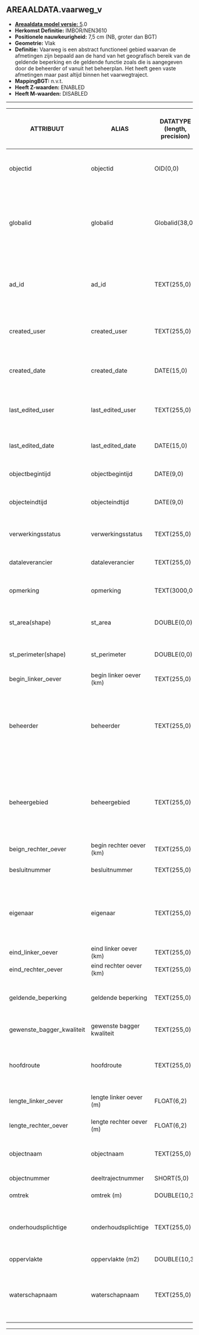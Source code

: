 ﻿## AREAALDATA.vaarweg_v

* [__Areaaldata model versie:__ 5](https://provincienh.github.io/Leveren_Geoinformatie/dev/).0
* __Herkomst Definitie:__ IMBOR/NEN3610
* __Positionele nauwkeurigheid:__ 7,5 cm (NB, groter dan BGT)
* __Geometrie:__ Vlak
* __Definitie:__ Vaarweg is een abstract functioneel gebied waarvan de afmetingen zijn bepaald aan de hand van het geografisch bereik van de geldende beperking en de geldende functie zoals die is aangegeven door de beheerder of vanuit het beheerplan. Het heeft geen vaste afmetingen maar past altijd binnen het vaarwegtraject.
* __MappingBGT:__ n.v.t.
* __Heeft Z-waarden:__ ENABLED
* __Heeft M-waarden:__ DISABLED

***

|__ATTRIBUUT__                             |__ALIAS__                                     |__DATATYPE (length, precision)__       |__DEFINITIE__ (Oorsprong; Superklasse; Attribuuttype; Enumeratie/Referentie; Verwijzende sleutel; Standaard waarde; Definitie)|
|------                                    |------                                        |------                                 |-----    |
|objectid                                  |objectid                                      |OID(0,0)                               |PNH; AREAALDATA; Waarde wordt automatisch bepaald; ; ; Default: None; Intern ArcGIS Identificatienummer, aangemaakt door ArcGIS.
|globalid                                  |globalid                                      |Globalid(38,0)                         |PNH; AREAALDATA; Waarde wordt automatisch bepaald; ; ; Default: None; Elk object heeft een unieke GlobalID (Global Unique Identifier). Dit is een systeemveld van de ArcGIS software welke noodzakelijk is om een aantal functionaliteiten binnen deze software te kunnen gebruiken.
|ad_id                                     |ad_id                                         |TEXT(255,0)                            |PNH; AREAALDATA; GUID; ; ; Default: None; Uniek identificatienummer voor het object dat onveranderlijk is zolang het object bestaat in Areaaldata: in format 'AD.[GUID]'. Dit moet worden ingevuld door de aannemer.
|created_user                              |created_user                                  |TEXT(255,0)                            |PNH; AREAALDATA; Waarde wordt automatisch bepaald; ; ; Default: None; Naam van gebruiker die de rij heeft aangemaakt, gegenereerd door ArcGIS.
|created_date                              |created_date                                  |DATE(15,0)                             |PNH; AREAALDATA; Waarde wordt automatisch bepaald; ; ; Default: None; Datum waarop de rij aan de database is toegevoegd, gegenereerd door ArcGIS.
|last_edited_user                          |last_edited_user                              |TEXT(255,0)                            |PNH; AREAALDATA; Waarde wordt automatisch bepaald; ; ; Default: None; Naam van gebruiker die de laatste mutatie heeft doorgevoerd, gegenereerd door ArcGIS.
|last_edited_date                          |last_edited_date                              |DATE(15,0)                             |PNH; AREAALDATA; Waarde wordt automatisch bepaald; ; ; Default: None; Datum van de laatste mutatie, gegenereerd door ArcGIS.
|objectbegintijd                           |objectbegintijd                               |DATE(9,0)                              |PNH; AREAALDATA; Vrij invoerveld; ; ; Default: None; Datum waarop het object bij de bronhouder is ontstaan.
|objecteindtijd                            |objecteindtijd                                |DATE(9,0)                              |PNH; AREAALDATA; Vrij invoerveld; ; ; Default: None; Datum waarop het object bij de bronhouder niet meer geldig is.
|verwerkingsstatus                         |verwerkingsstatus                             |TEXT(255,0)                            |PNH; AREAALDATA; Enumeratie; keuzelijst [Verwerkingsstatus](../domeinen/Verwerkingsstatus.html); ; Default: None; Status van de gegevens.
|dataleverancier                           |dataleverancier                               |TEXT(255,0)                            |PNH; AREAALDATA; Vrij invoerveld; ; ; Default: None; Leverancier van de data.
|opmerking                                 |opmerking                                     |TEXT(3000,0)                           |PNH; AREAALDATA; Vrij invoerveld; ; ; Default: None; Algemene opmerking voor het object, zoals een omschrijving of toelichting.
|st_area(shape)                            |st_area                                       |DOUBLE(0,0)                            |PNH; AREAALDATA; Waarde wordt automatisch bepaald; ; ; Default: None; Oppervlakte van het beheerobject in m2.
|st_perimeter(shape)                       |st_perimeter                                  |DOUBLE(0,0)                            |PNH; AREAALDATA; Waarde wordt automatisch bepaald; ; ; Default: None; Omtrek van het beheerobject in meters.
|begin_linker_oever                        |begin linker oever (km)                       |TEXT(255,0)                            |PNH; Areaaldata; Vrij invoerveld; ; ; Default: None; Begin Linker Oever
|beheerder                                 |beheerder                                     |TEXT(255,0)                            |IMBOR; Beheerd object; Enumeratie/Referentie; keuzelijst [BeheerdObjectBeheerder](../domeinen/BeheerdObjectBeheerder.html); ; Default: None; Een publiekrechtelijke instantie of (rechts)persoon die toeziet op de instandhouding van o.a. een object, kunstwerk of waterstaatswerk. De typen beheerder zijn conform de indeling in bronhouders (BGT).
|beheergebied                              |beheergebied                                  |TEXT(255,0)                            |IMBOR; Beheerd object; Enumeratie/Referentie; keuzelijst [GCR_NAAM](../domeinen/GCR_NAAM.html); Verwijzende sleutel naar [gebiedscontractregio_v]; Default: None; Verwijzende sleutel naar gebiedscontractregio_v; Aanduiding van het beheergebied waarbinnen het beheerobject ligt. Indeling in beheergebieden is organisatiespecifiek.
|beign_rechter_oever                       |begin rechter oever (km)                      |TEXT(255,0)                            |PNH; Areaaldata; Vrij invoerveld; ; ; Default: None; Begin Rechter Oever
|besluitnummer                             |besluitnummer                                 |TEXT(255,0)                            |PNH; Areaaldata; Vrij invoerveld; ; ; Default: None; Besluitnummer waarde
|eigenaar                                  |eigenaar                                      |TEXT(255,0)                            |IMBOR; Beheerd object; Enumeratie/Referentie; keuzelijst [BeheerdObjectEigenaar](../domeinen/BeheerdObjectEigenaar.html); ; Default: None; (Rechts)persoon die het meest omvattend recht op een zaak heeft. De typen eigenaren zijn conform de indeling in bronhouders (BGT).
|eind_linker_oever                         |eind linker oever (km)                        |TEXT(255,0)                            |PNH; Areaaldata; Vrij invoerveld; ; ; Default: None; Eind Linker Oever
|eind_rechter_oever                        |eind rechter oever (km)                       |TEXT(255,0)                            |PNH; Areaaldata; Vrij invoerveld; ; ; Default: None; Eind Rechter Oever
|geldende_beperking                        |geldende beperking                            |TEXT(255,0)                            |PNH; Areaaldata; Vrij invoerveld; ; ; Default: None; Waar een vaarwegdeeltraject niet voldoet aan een streefbeeld worden beperking opgelegd qua gebruik
|gewenste_bagger_kwaliteit                 |gewenste bagger kwaliteit                     |TEXT(255,0)                            |PNH; Areaaldata; Vrij invoerveld; ; ; Default: None; Gewenste baggerkwaliteit
|hoofdroute                                |hoofdroute                                    |TEXT(255,0)                            |PNH; Areaaldata; Enumeratie/Referentie; keuzelijst [Hoofdroute](../domeinen/Hoofdroute.html); Verwijzende sleutel naar [weg_v]; Default: None; Verwijzende sleutel naar weg_v; AD_ID foreign key
|lengte_linker_oever                       |lengte linker oever (m)                       |FLOAT(6,2)                             |PNH; Areaaldata; Vrij invoerveld; ; ; Default: None; Lengte linkeroever (m)
|lengte_rechter_oever                      |lengte rechter oever (m)                      |FLOAT(6,2)                             |PNH; Areaaldata; Vrij invoerveld; ; ; Default: None; Lengte rechteroever (m)
|objectnaam                                |objectnaam                                    |TEXT(255,0)                            |IMBOR; ReëelObject; Vrij invoerveld; ; ; Default: None; Naam van het beheerobject; Deeltraject-naam, bijvoorbeeld k20n-d
|objectnummer                              |deeltrajectnummer                             |SHORT(5,0)                             |PNH; Areaaldata; Vrij invoerveld; ; ; Default: None; Deeltraject nummer
|omtrek                                    |omtrek (m)                                    |DOUBLE(10,3)                           |PNH; Areaaldata; Vrij invoerveld; ; ; Default: None; Omtrek
|onderhoudsplichtige                       |onderhoudsplichtige                           |TEXT(255,0)                            |IMBOR; Beheerd object; Enumeratie/Referentie; keuzelijst [BeheerdObjectOnderhoudsplichtige](../domeinen/BeheerdObjectOnderhoudsplichtige.html); ; Default: None; Organisatie die verantwoordelijk is voor het onderhoud van het beheerobject.
|oppervlakte                               |oppervlakte (m2)                              |DOUBLE(10,3)                           |PNH; Areaaldata; Vrij invoerveld; ; ; Default: None; Oppervlakte
|waterschapnaam                            |waterschapnaam                                |TEXT(255,0)                            |IMBOR; Gebiedsindeling; Enumeratie/Referentie; keuzelijst [Waterschap](../domeinen/Waterschap.html); ; Default: None; Aanduiding van het beheergebied waarbinnen het beheerobject ligt. Indeling in beheergebieden is organisatiespecifiek.

***

